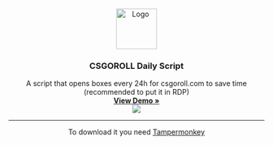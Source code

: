 <br/>
<p align="center">
  <a href="https://github.com/ShaanCoding/ReadME-Generator">
    <img src="https://pbs.twimg.com/profile_images/1610084878720049154/n0j4nld9_400x400.png" alt="Logo" width="80" height="80">
  </a>

  <h3 align="center">CSGOROLL Daily Script</h3>
  <p align="center">
    A script that opens boxes every 24h for csgoroll.com to save time (recommended to put it in RDP)
    <br/>
    <a href="#"><strong>View Demo »</strong></a>
    <br/>
  <img src="https://i.imgur.com/ZjmSAq5.gif">
  </p>
  <hr>
   <p align="center">
    To download it you need <a href="https://www.tampermonkey.net/">Tampermonkey</a>
    <br/>
  </p>
</p>

